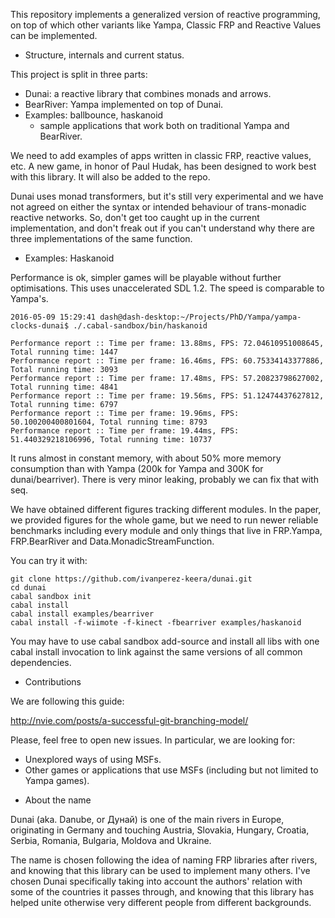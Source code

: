 This repository implements a generalized version of reactive programming, on
top of which other variants like Yampa, Classic FRP and Reactive Values can
be implemented.

* Structure, internals and current status.

This project is split in three parts:

- Dunai: a reactive library that combines monads and arrows.
- BearRiver: Yampa implemented on top of Dunai.
- Examples: ballbounce, haskanoid
  - sample applications that work both on traditional Yampa and BearRiver.

We need to add examples of apps written in classic FRP, reactive values, etc. A
new game, in honor of Paul Hudak, has been designed to work best with this
library. It will also be added to the repo.

Dunai uses monad transformers, but it's still very experimental and we have not
agreed on either the syntax or intended behaviour of trans-monadic reactive
networks. So, don't get too caught up in the current implementation, and don't
freak out if you can't understand why there are three implementations of the
same function.

* Examples: Haskanoid

Performance is ok, simpler games will be playable without further
optimisations. This uses unaccelerated SDL 1.2. The speed is comparable to
Yampa's.

```
2016-05-09 15:29:41 dash@dash-desktop:~/Projects/PhD/Yampa/yampa-clocks-dunai$ ./.cabal-sandbox/bin/haskanoid

Performance report :: Time per frame: 13.88ms, FPS: 72.04610951008645, Total running time: 1447
Performance report :: Time per frame: 16.46ms, FPS: 60.75334143377886, Total running time: 3093
Performance report :: Time per frame: 17.48ms, FPS: 57.20823798627002, Total running time: 4841
Performance report :: Time per frame: 19.56ms, FPS: 51.12474437627812, Total running time: 6797
Performance report :: Time per frame: 19.96ms, FPS: 50.100200400801604, Total running time: 8793
Performance report :: Time per frame: 19.44ms, FPS: 51.440329218106996, Total running time: 10737
```

It runs almost in constant memory, with about 50% more memory consumption than
with Yampa (200k for Yampa and 300K for dunai/bearriver). There is very minor
leaking, probably we can fix that with seq.

We have obtained different figures tracking different modules. In the paper, we
provided figures for the whole game, but we need to run newer reliable
benchmarks including every module and only things that live in FRP.Yampa,
FRP.BearRiver and Data.MonadicStreamFunction.

You can try it with:

```
git clone https://github.com/ivanperez-keera/dunai.git
cd dunai
cabal sandbox init
cabal install
cabal install examples/bearriver
cabal install -f-wiimote -f-kinect -fbearriver examples/haskanoid
```

You may have to use cabal sandbox add-source and install all libs with one
cabal install invocation to link against the same versions of all common
dependencies.

* Contributions

We are following this guide:

http://nvie.com/posts/a-successful-git-branching-model/

Please, feel free to open new issues. In particular, we are looking for:

- Unexplored ways of using MSFs.
- Other games or applications that use MSFs (including but not limited to Yampa games).

* About the name

Dunai (aka. Danube, or Дунай) is one of the main rivers in Europe, originating
in Germany and touching Austria, Slovakia, Hungary, Croatia, Serbia, Romania,
Bulgaria, Moldova and Ukraine.

The name is chosen following the idea of naming FRP libraries after
rivers, and knowing that this library can be used to implement many others.
I've chosen Dunai specifically taking into account the authors' relation with
some of the countries it passes through, and knowing that this library has
helped unite otherwise very different people from different backgrounds.
